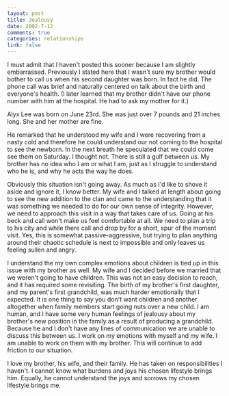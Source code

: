 ```yaml
--- 
layout: post
title: Jealousy
date: 2002-7-12
comments: true
categories: relationships
link: false
---
```

I must admit that I haven't posted this sooner because I am slightly embarrassed. Previously I stated here that I wasn't sure my brother would bother to call us when his second daughter was born. In fact he did. The phone call was brief and naturally centered on talk about the birth and everyone's health. (I later learned that my brother didn't have our phone number with him at the hospital. He had to ask my mother for it.)

Alyx Lee was born on June 23rd. She was just over 7 pounds and 21 inches long. She and her mother are fine.

He remarked that he understood my wife and I were recovering from a nasty cold and therefore he could understand our not coming to the hospital to see the newborn. In the next breath he speculated that we could come see them on Saturday. I thought not. There is still a gulf between us. My brother has no idea who I am or what I am, just as I struggle to understand who he is, and why he acts the way he does.

Obviously this situation isn't going away. As much as I'd like to shove it aside and ignore it, I know better. My wife and I talked at length about going to see the new addition to the clan and came to the understanding that it was something we needed to do for our own sense of integrity. However, we need to approach this visit in a way that takes care of us. Going at his beck and call won't make us feel comfortable at all. We need to plan a trip to his city and while there call and drop by for a short, spur of the moment visit. Yes, this is somewhat passive-aggressive, but trying to plan anything around their chaotic schedule is next to impossible and only leaves us feeling sullen and angry.

I understand the my own complex emotions about children is tied up in this issue with my brother as well. My wife and I decided before we married that we weren't going to have children. This was not an easy decision to reach, and it has required some revisiting. The birth of my brother's first daughter, and my parent's first grandchild, was much harder emotionally that I expected. It is one thing to say you don't want children and another altogether when family members start going nuts over a new child. I am human, and I have some very human feelings of jealousy about my brother's new position in the family as a result of producing a grandchild. Because he and I don't have any lines of communication we are unable to discuss this between us. I work on my emotions with myself and my wife. I am unable to work on them with my brother. This will continue to add friction to our situation.

I love my brother, his wife, and their family. He has taken on responsibilities I haven't. I cannot know what burdens and joys his chosen lifestyle brings him. Equally, he cannot understand the joys and sorrows my chosen lifestyle brings me.
